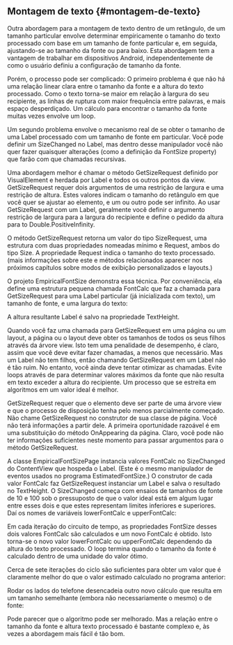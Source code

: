 ## Montagem de texto {#montagem-de-texto}

Outra abordagem para a montagem de texto dentro de um retângulo, de um tamanho particular envolve determinar empiricamente o tamanho do texto processado com base em um tamanho de fonte particular e, em seguida, ajustando-se ao tamanho da fonte ou para baixo. Esta abordagem tem a vantagem de trabalhar em dispositivos Android, independentemente de como o usuário definiu a configuração de tamanho da fonte.

Porém, o processo pode ser complicado: O primeiro problema é que não há uma relação linear clara entre o tamanho da fonte e a altura do texto processado. Como o texto torna-se maior em relação à largura do seu recipiente, as linhas de ruptura com maior frequência entre palavras, e mais espaço desperdiçado. Um cálculo para encontrar o tamanho da fonte muitas vezes envolve um loop.

Um segundo problema envolve o mecanismo real de se obter o tamanho de uma Label processado com um tamanho de fonte em particular. Você pode definir um SizeChanged no Label, mas dentro desse manipulador você não quer fazer quaisquer alterações (como a definição da FontSize property) que farão com que chamadas recursivas.

Uma abordagem melhor é chamar o método GetSizeRequest definido por VisualElement e herdada por Label e todos os outros pontos da view. GetSizeRequest requer dois argumentos de uma restrição de largura e uma restrição de altura. Estes valores indicam o tamanho do retângulo em que você quer se ajustar ao elemento, e um ou outro pode ser infinito. Ao usar GetSizeRequest com um Label, geralmente você definir o argumento restrição de largura para a largura do recipiente e define o pedido da altura para to Double.PositiveInfinity.

O método GetSizeRequest retorna um valor do tipo SizeRequest, uma estrutura com duas propriedades nomeadas mínimo e Request, ambos do tipo Size. A propriedade Request indica o tamanho do texto processado. (mais informações sobre este e métodos relacionados aparecer nos próximos capítulos sobre modos de exibição personalizados e layouts.)

O projeto EmpiricalFontSize demonstra essa técnica. Por conveniência, ela define uma estrutura pequena chamada FontCalc que faz a chamada para GetSizeRequest para uma Label particular (já inicializada com texto), um tamanho de fonte, e uma largura do texto:

A altura resultante Label é salvo na propriedade TextHeight.

Quando você faz uma chamada para GetSizeRequest em uma página ou um layout, a página ou o layout deve obter os tamanhos de todos os seus filhos através da árvore view. Isto tem uma penalidade de desempenho, é claro, assim que você deve evitar fazer chamadas, a menos que necessário. Mas um Label não tem filhos, então chamando GetSizeRequest em um Label não é tão ruim. No entanto, você ainda deve tentar otimizar as chamadas. Evite loops através de para determinar valores máximos da fonte que não resulta em texto exceder a altura do recipiente. Um processo que se estreita em algoritmos em um valor ideal é melhor.

GetSizeRequest requer que o elemento deve ser parte de uma árvore view e que o processo de disposição tenha pelo menos parcialmente começado. Não chame GetSizeRequest no construtor de sua classe de página. Você não terá informações a partir dele. A primeira oportunidade razoável é em uma substituição do método OnAppearing da página. Claro, você pode não ter informações suficientes neste momento para passar argumentos para o método GetSizeRequest.

A classe EmpiricalFontSizePage instancia valores FontCalc no SizeChanged do ContentView que hospeda o Label. (Este é o mesmo manipulador de eventos usados no programa EstimatedFontSize.) O construtor de cada valor FontCalc faz GetSizeRequest instanciar um Label e salva o resultado no TextHeight. O SizeChanged começa com ensaios de tamanhos de fonte de 10 e 100 sob o pressuposto de que o valor ideal está em algum lugar entre esses dois e que estes representam limites inferiores e superiores. Daí os nomes de variáveis lowerFontCalc e upperFontCalc:

Em cada iteração do circuito de tempo, as propriedades FontSize desses dois valores FontCalc são calculados e um novo FontCalc é obtido. Isto torna-se o novo valor lowerFontCalc ou upperFontCalc dependendo da altura do texto processado. O loop termina quando o tamanho da fonte é calculado dentro de uma unidade do valor ótimo.

Cerca de sete iterações do ciclo são suficientes para obter um valor que é claramente melhor do que o valor estimado calculado no programa anterior:

Rodar os lados do telefone desencadeia outro novo cálculo que resulta em um tamanho semelhante (embora não necessariamente o mesmo) o de fonte:

Pode parecer que o algoritmo pode ser melhorado. Mas a relação entre o tamanho da fonte e altura texto processado é bastante complexo e, às vezes a abordagem mais fácil é tão bom.